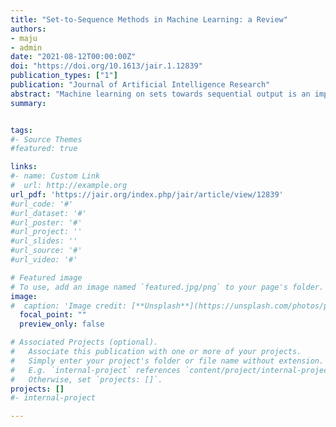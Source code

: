```yaml
---
title: "Set-to-Sequence Methods in Machine Learning: a Review"
authors:
- maju
- admin
date: "2021-08-12T00:00:00Z"
doi: "https://doi.org/10.1613/jair.1.12839"
publication_types: ["1"]
publication: "Journal of Artificial Intelligence Research"
abstract: "Machine learning on sets towards sequential output is an important and ubiquitous task, with applications ranging from language modelling and meta-learning to multi-agent strategy games and power grid optimization. Combining elements of representation learning and structured prediction, its two primary challenges include obtaining a meaningful, permutation invariant set representation and subsequently utilizing this representation to output a complex target permutation. This paper provides a comprehensive introduction to the field as well as an overview of important machine learning methods tackling both of these key challenges, with a detailed qualitative comparison of selected model architectures."	
summary: 


tags:
#- Source Themes
#featured: true

links:
#- name: Custom Link
#  url: http://example.org
url_pdf: 'https://jair.org/index.php/jair/article/view/12839'
#url_code: '#'
#url_dataset: '#'
#url_poster: '#'
#url_project: ''
#url_slides: ''
#url_source: '#'
#url_video: '#'

# Featured image
# To use, add an image named `featured.jpg/png` to your page's folder. 
image:
#  caption: 'Image credit: [**Unsplash**](https://unsplash.com/photos/pLCdAaMFLTE)'
  focal_point: ""
  preview_only: false

# Associated Projects (optional).
#   Associate this publication with one or more of your projects.
#   Simply enter your project's folder or file name without extension.
#   E.g. `internal-project` references `content/project/internal-project/index.md`.
#   Otherwise, set `projects: []`.
projects: []
#- internal-project

---
```

